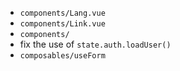- `components/Lang.vue`
- `components/Link.vue`
- `components/`
- fix the use of `state.auth.loadUser()`
- `composables/useForm`
